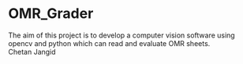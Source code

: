 # OMR_Grader

The aim of this project is to develop a computer vision software using opencv and python which can read and evaluate OMR sheets.   
    Chetan Jangid


